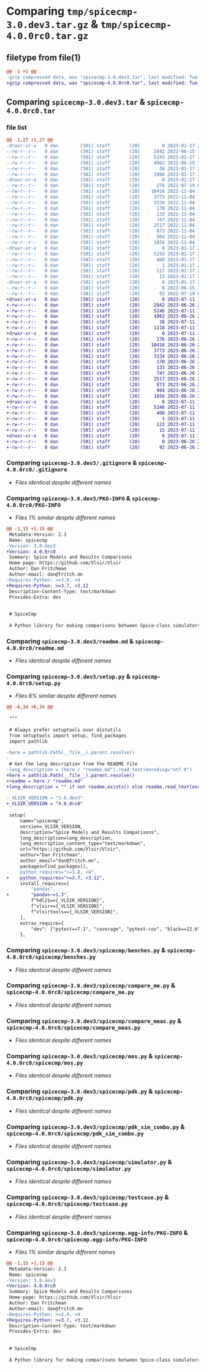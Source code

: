 # Comparing `tmp/spicecmp-3.0.dev3.tar.gz` & `tmp/spicecmp-4.0.0rc0.tar.gz`

## filetype from file(1)

```diff
@@ -1 +1 @@
-gzip compressed data, was "spicecmp-3.0.dev3.tar", last modified: Tue Jan 17 23:18:12 2023, max compression
+gzip compressed data, was "spicecmp-4.0.0rc0.tar", last modified: Tue Jul 11 16:58:17 2023, max compression
```

## Comparing `spicecmp-3.0.dev3.tar` & `spicecmp-4.0.0rc0.tar`

### file list

```diff
@@ -1,27 +1,27 @@
-drwxr-xr-x   0 dan        (501) staff       (20)        0 2023-01-17 23:18:12.531322 spicecmp-3.0.dev3/
--rw-r--r--   0 dan        (501) staff       (20)     2842 2022-06-15 18:46:18.000000 spicecmp-3.0.dev3/.gitignore
--rw-r--r--   0 dan        (501) staff       (20)     5243 2023-01-17 23:18:12.531118 spicecmp-3.0.dev3/PKG-INFO
--rw-r--r--   0 dan        (501) staff       (20)     4962 2022-06-15 18:46:46.000000 spicecmp-3.0.dev3/readme.md
--rw-r--r--   0 dan        (501) staff       (20)       38 2023-01-17 23:18:12.531375 spicecmp-3.0.dev3/setup.cfg
--rw-r--r--   0 dan        (501) staff       (20)     1066 2023-01-17 23:14:16.000000 spicecmp-3.0.dev3/setup.py
-drwxr-xr-x   0 dan        (501) staff       (20)        0 2023-01-17 23:18:12.529058 spicecmp-3.0.dev3/spicecmp/
--rw-r--r--   0 dan        (501) staff       (20)      276 2022-07-19 02:39:52.000000 spicecmp-3.0.dev3/spicecmp/__init__.py
--rw-r--r--   0 dan        (501) staff       (20)    10416 2022-11-04 17:57:06.000000 spicecmp-3.0.dev3/spicecmp/benches.py
--rw-r--r--   0 dan        (501) staff       (20)     3773 2022-11-04 17:57:06.000000 spicecmp-3.0.dev3/spicecmp/compare_me.py
--rw-r--r--   0 dan        (501) staff       (20)     3334 2022-11-04 17:57:06.000000 spicecmp-3.0.dev3/spicecmp/compare_meas.py
--rw-r--r--   0 dan        (501) staff       (20)      170 2022-11-04 17:57:06.000000 spicecmp-3.0.dev3/spicecmp/corner.py
--rw-r--r--   0 dan        (501) staff       (20)      133 2022-11-04 17:57:06.000000 spicecmp-3.0.dev3/spicecmp/errormode.py
--rw-r--r--   0 dan        (501) staff       (20)      747 2022-11-04 17:57:06.000000 spicecmp-3.0.dev3/spicecmp/mos.py
--rw-r--r--   0 dan        (501) staff       (20)     2517 2022-11-04 17:57:06.000000 spicecmp-3.0.dev3/spicecmp/pdk.py
--rw-r--r--   0 dan        (501) staff       (20)      873 2022-11-04 17:57:06.000000 spicecmp-3.0.dev3/spicecmp/pdk_sim_combo.py
--rw-r--r--   0 dan        (501) staff       (20)      904 2022-11-04 17:57:06.000000 spicecmp-3.0.dev3/spicecmp/simulator.py
--rw-r--r--   0 dan        (501) staff       (20)     1856 2022-11-04 17:57:06.000000 spicecmp-3.0.dev3/spicecmp/testcase.py
-drwxr-xr-x   0 dan        (501) staff       (20)        0 2023-01-17 23:18:12.530137 spicecmp-3.0.dev3/spicecmp.egg-info/
--rw-r--r--   0 dan        (501) staff       (20)     5243 2023-01-17 23:18:12.000000 spicecmp-3.0.dev3/spicecmp.egg-info/PKG-INFO
--rw-r--r--   0 dan        (501) staff       (20)      460 2023-01-17 23:18:12.000000 spicecmp-3.0.dev3/spicecmp.egg-info/SOURCES.txt
--rw-r--r--   0 dan        (501) staff       (20)        1 2023-01-17 23:18:12.000000 spicecmp-3.0.dev3/spicecmp.egg-info/dependency_links.txt
--rw-r--r--   0 dan        (501) staff       (20)      117 2023-01-17 23:18:12.000000 spicecmp-3.0.dev3/spicecmp.egg-info/requires.txt
--rw-r--r--   0 dan        (501) staff       (20)       15 2023-01-17 23:18:12.000000 spicecmp-3.0.dev3/spicecmp.egg-info/top_level.txt
-drwxr-xr-x   0 dan        (501) staff       (20)        0 2023-01-17 23:18:12.530601 spicecmp-3.0.dev3/tests/
--rw-r--r--   0 dan        (501) staff       (20)        0 2022-06-15 18:46:18.000000 spicecmp-3.0.dev3/tests/__init__.py
--rw-r--r--   0 dan        (501) staff       (20)       92 2022-07-19 02:39:52.000000 spicecmp-3.0.dev3/tests/test_spicecmp.py
+drwxr-xr-x   0 dan        (501) staff       (20)        0 2023-07-11 16:58:17.276863 spicecmp-4.0.0rc0/
+-rw-r--r--   0 dan        (501) staff       (20)     2842 2023-06-26 21:21:08.000000 spicecmp-4.0.0rc0/.gitignore
+-rw-r--r--   0 dan        (501) staff       (20)     5246 2023-07-11 16:58:17.276624 spicecmp-4.0.0rc0/PKG-INFO
+-rw-r--r--   0 dan        (501) staff       (20)     4962 2023-06-26 21:21:08.000000 spicecmp-4.0.0rc0/readme.md
+-rw-r--r--   0 dan        (501) staff       (20)       38 2023-07-11 16:58:17.276911 spicecmp-4.0.0rc0/setup.cfg
+-rw-r--r--   0 dan        (501) staff       (20)     1118 2023-07-11 16:44:54.000000 spicecmp-4.0.0rc0/setup.py
+drwxr-xr-x   0 dan        (501) staff       (20)        0 2023-07-11 16:58:17.274826 spicecmp-4.0.0rc0/spicecmp/
+-rw-r--r--   0 dan        (501) staff       (20)      276 2023-06-26 21:21:08.000000 spicecmp-4.0.0rc0/spicecmp/__init__.py
+-rw-r--r--   0 dan        (501) staff       (20)    10416 2023-06-26 21:21:08.000000 spicecmp-4.0.0rc0/spicecmp/benches.py
+-rw-r--r--   0 dan        (501) staff       (20)     3773 2023-06-26 21:21:08.000000 spicecmp-4.0.0rc0/spicecmp/compare_me.py
+-rw-r--r--   0 dan        (501) staff       (20)     3334 2023-06-26 21:21:08.000000 spicecmp-4.0.0rc0/spicecmp/compare_meas.py
+-rw-r--r--   0 dan        (501) staff       (20)      170 2023-06-26 21:21:08.000000 spicecmp-4.0.0rc0/spicecmp/corner.py
+-rw-r--r--   0 dan        (501) staff       (20)      133 2023-06-26 21:21:08.000000 spicecmp-4.0.0rc0/spicecmp/errormode.py
+-rw-r--r--   0 dan        (501) staff       (20)      747 2023-06-26 21:21:08.000000 spicecmp-4.0.0rc0/spicecmp/mos.py
+-rw-r--r--   0 dan        (501) staff       (20)     2517 2023-06-26 21:21:08.000000 spicecmp-4.0.0rc0/spicecmp/pdk.py
+-rw-r--r--   0 dan        (501) staff       (20)      873 2023-06-26 21:21:08.000000 spicecmp-4.0.0rc0/spicecmp/pdk_sim_combo.py
+-rw-r--r--   0 dan        (501) staff       (20)      904 2023-06-26 21:21:08.000000 spicecmp-4.0.0rc0/spicecmp/simulator.py
+-rw-r--r--   0 dan        (501) staff       (20)     1856 2023-06-26 21:21:08.000000 spicecmp-4.0.0rc0/spicecmp/testcase.py
+drwxr-xr-x   0 dan        (501) staff       (20)        0 2023-07-11 16:58:17.275879 spicecmp-4.0.0rc0/spicecmp.egg-info/
+-rw-r--r--   0 dan        (501) staff       (20)     5246 2023-07-11 16:58:17.000000 spicecmp-4.0.0rc0/spicecmp.egg-info/PKG-INFO
+-rw-r--r--   0 dan        (501) staff       (20)      460 2023-07-11 16:58:17.000000 spicecmp-4.0.0rc0/spicecmp.egg-info/SOURCES.txt
+-rw-r--r--   0 dan        (501) staff       (20)        1 2023-07-11 16:58:17.000000 spicecmp-4.0.0rc0/spicecmp.egg-info/dependency_links.txt
+-rw-r--r--   0 dan        (501) staff       (20)      122 2023-07-11 16:58:17.000000 spicecmp-4.0.0rc0/spicecmp.egg-info/requires.txt
+-rw-r--r--   0 dan        (501) staff       (20)       15 2023-07-11 16:58:17.000000 spicecmp-4.0.0rc0/spicecmp.egg-info/top_level.txt
+drwxr-xr-x   0 dan        (501) staff       (20)        0 2023-07-11 16:58:17.276127 spicecmp-4.0.0rc0/tests/
+-rw-r--r--   0 dan        (501) staff       (20)        0 2023-06-26 21:21:08.000000 spicecmp-4.0.0rc0/tests/__init__.py
+-rw-r--r--   0 dan        (501) staff       (20)       92 2023-06-26 21:21:08.000000 spicecmp-4.0.0rc0/tests/test_spicecmp.py
```

### Comparing `spicecmp-3.0.dev3/.gitignore` & `spicecmp-4.0.0rc0/.gitignore`

 * *Files identical despite different names*

### Comparing `spicecmp-3.0.dev3/PKG-INFO` & `spicecmp-4.0.0rc0/PKG-INFO`

 * *Files 1% similar despite different names*

```diff
@@ -1,15 +1,15 @@
 Metadata-Version: 2.1
 Name: spicecmp
-Version: 3.0.dev3
+Version: 4.0.0rc0
 Summary: Spice Models and Results Comparisons
 Home-page: https://github.com/Vlsir/Vlsir
 Author: Dan Fritchman
 Author-email: dan@fritch.mn
-Requires-Python: >=3.8, <4
+Requires-Python: >=3.7, <3.12
 Description-Content-Type: text/markdown
 Provides-Extra: dev
 
 
 # SpiceCmp 
 
 A Python library for making comparisons between Spice-class simulators.
```

### Comparing `spicecmp-3.0.dev3/readme.md` & `spicecmp-4.0.0rc0/readme.md`

 * *Files identical despite different names*

### Comparing `spicecmp-3.0.dev3/setup.py` & `spicecmp-4.0.0rc0/setup.py`

 * *Files 6% similar despite different names*

```diff
@@ -6,34 +6,34 @@
 
 """
 
 # Always prefer setuptools over distutils
 from setuptools import setup, find_packages
 import pathlib
 
-here = pathlib.Path(__file__).parent.resolve()
-
 # Get the long description from the README file
-long_description = (here / "readme.md").read_text(encoding="utf-8")
+here = pathlib.Path(__file__).parent.resolve()
+readme = here / "readme.md"
+long_description = "" if not readme.exists() else readme.read_text(encoding="utf-8")
 
-_VLSIR_VERSION = "3.0.dev3"
+_VLSIR_VERSION = "4.0.0rc0"
 
 setup(
     name="spicecmp",
     version=_VLSIR_VERSION,
     description="Spice Models and Results Comparisons",
     long_description=long_description,
     long_description_content_type="text/markdown",
     url="https://github.com/Vlsir/Vlsir",
     author="Dan Fritchman",
     author_email="dan@fritch.mn",
     packages=find_packages(),
-    python_requires=">=3.8, <4",
+    python_requires=">=3.7, <3.12",
     install_requires=[
-        "pandas",
+        "pandas~=1.3",
         f"hdl21=={_VLSIR_VERSION}",
         f"vlsir=={_VLSIR_VERSION}",
         f"vlsirtools=={_VLSIR_VERSION}",
     ],
     extras_require={
         "dev": ["pytest==7.1", "coverage", "pytest-cov", "black==22.6", "twine"]
     },
```

### Comparing `spicecmp-3.0.dev3/spicecmp/benches.py` & `spicecmp-4.0.0rc0/spicecmp/benches.py`

 * *Files identical despite different names*

### Comparing `spicecmp-3.0.dev3/spicecmp/compare_me.py` & `spicecmp-4.0.0rc0/spicecmp/compare_me.py`

 * *Files identical despite different names*

### Comparing `spicecmp-3.0.dev3/spicecmp/compare_meas.py` & `spicecmp-4.0.0rc0/spicecmp/compare_meas.py`

 * *Files identical despite different names*

### Comparing `spicecmp-3.0.dev3/spicecmp/mos.py` & `spicecmp-4.0.0rc0/spicecmp/mos.py`

 * *Files identical despite different names*

### Comparing `spicecmp-3.0.dev3/spicecmp/pdk.py` & `spicecmp-4.0.0rc0/spicecmp/pdk.py`

 * *Files identical despite different names*

### Comparing `spicecmp-3.0.dev3/spicecmp/pdk_sim_combo.py` & `spicecmp-4.0.0rc0/spicecmp/pdk_sim_combo.py`

 * *Files identical despite different names*

### Comparing `spicecmp-3.0.dev3/spicecmp/simulator.py` & `spicecmp-4.0.0rc0/spicecmp/simulator.py`

 * *Files identical despite different names*

### Comparing `spicecmp-3.0.dev3/spicecmp/testcase.py` & `spicecmp-4.0.0rc0/spicecmp/testcase.py`

 * *Files identical despite different names*

### Comparing `spicecmp-3.0.dev3/spicecmp.egg-info/PKG-INFO` & `spicecmp-4.0.0rc0/spicecmp.egg-info/PKG-INFO`

 * *Files 1% similar despite different names*

```diff
@@ -1,15 +1,15 @@
 Metadata-Version: 2.1
 Name: spicecmp
-Version: 3.0.dev3
+Version: 4.0.0rc0
 Summary: Spice Models and Results Comparisons
 Home-page: https://github.com/Vlsir/Vlsir
 Author: Dan Fritchman
 Author-email: dan@fritch.mn
-Requires-Python: >=3.8, <4
+Requires-Python: >=3.7, <3.12
 Description-Content-Type: text/markdown
 Provides-Extra: dev
 
 
 # SpiceCmp 
 
 A Python library for making comparisons between Spice-class simulators.
```

